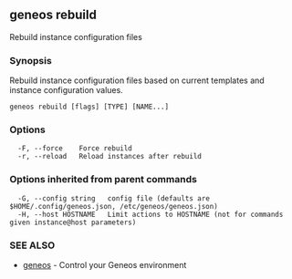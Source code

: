 ## geneos rebuild

Rebuild instance configuration files

### Synopsis


Rebuild instance configuration files based on current templates and instance configuration values.


```
geneos rebuild [flags] [TYPE] [NAME...]
```

### Options

```
  -F, --force    Force rebuild
  -r, --reload   Reload instances after rebuild
```

### Options inherited from parent commands

```
  -G, --config string   config file (defaults are $HOME/.config/geneos.json, /etc/geneos/geneos.json)
  -H, --host HOSTNAME   Limit actions to HOSTNAME (not for commands given instance@host parameters)
```

### SEE ALSO

* [geneos](geneos.md)	 - Control your Geneos environment

